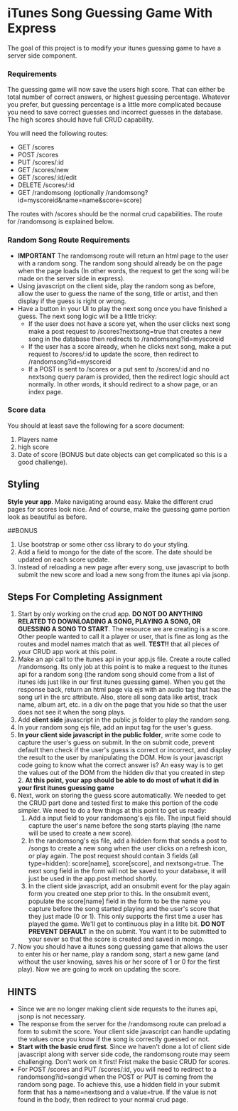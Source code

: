# iTunes Song Guessing Game With Express

The goal of this project is to modify your itunes guessing game to have a server side component. 

### Requirements

The guessing game will now save the users high score.  That can either be total number of correct answers, or highest guessing percentage.  Whatever you prefer, but guessing percentage is a little more complicated because you need to save correct guesses and incorrect guesses in the database.  The high scores should have full CRUD capability.

You will need the following routes:

* GET /scores
* POST /scores
* PUT /scores/:id
* GET /scores/new
* GET /scores/:id/edit
* DELETE /scores/:id
* GET /randomsong  (optionally /randomsong?id=myscoreid&name=name&score=score)

The routes with /scores should be the normal crud capabilities.  The route for /randomsong is explained below.


### Random Song Route Requirements


* __IMPORTANT__ The randomsong route will return an html page to the user with a random song.  The random song should already be on the page when the page loads (In other words, the request to get the song will be made on the server side in express).
* Using javascript on the client side, play the random song as before, allow the user to guess the name of the song, title or artist, and then display if the guess is right or wrong.
* Have a button in your UI to play the next song once you have finished a guess.  The next song logic will be a little tricky:
	* If the user does not have a score yet, when the user clicks next song make a post request to /scores?nextsong=true that creates a new song in the database then redirects to /randomsong?id=myscoreid
	* If the user has a score already, when he clicks next song, make a put request to /scores/:id to update the score, then redirect to /randomsong?id=myscoreid
	* If a POST is sent to /scores or a put sent to /scores/:id and no nextsong query param is provided, then the redirect logic should act normally.  In other words, it should redirect to a show page, or an index page.
	
### Score data

You should at least save the following for a score document:

1. Players name
2. high score
3. Date of score (BONUS but date objects can get complicated so this is a good challenge).

## Styling

__Style your app__.  Make navigating around easy.  Make the different crud pages for scores look nice.  And of course, make the guessing game portion look as beautiful as before.

##BONUS
1. Use bootstrap or some other css library to do your styling.
2. Add a field to mongo for the date of the score. The date should be updated on each score update.
2. Instead of reloading a new page after every song, use javascript to both submit the new score and load a new song from the itunes api via jsonp.


## Steps For Completing Assignment

1. Start by only working on the crud app.  __DO NOT DO ANYTHING RELATED TO DOWNLOADING A SONG, PLAYING A SONG, OR GUESSING A SONG TO START__.  The resource we are creating is a score.  Other people wanted to call it a player or user, that is fine as long as the routes and model names match that as well.  __TEST!!__ that all pieces of your CRUD app work at this point.
2. Make an api call to the itunes api in your app.js file.  Create a route called /randomsong.  Its only job at this point is to make a request to the itunes api for a random song (the random song should come from a list of itunes ids just like in our first itunes guessing game).  When you get the response back, return an html page via ejs with an audio tag that has the song url in the src attribute.  Also, store all song data like artist, track name, album art, etc. in a div on the page that you hide so that the user does not see it when the song plays.
3. Add __client side__ javascript in the public js folder to play the random song.
4. In your random song ejs file, add an input tag for the user's guess.
5. __In your client side javascript in the public folder__, write some code to capture the user's guess on submit.  In the on submit code, prevent default then check if the user's guess is correct or incorrect, and display the result to the user by manipulating the DOM.  How is your javascript code going to know what the correct answer is?  An easy way is to get the values out of the DOM from the hidden div that you created in step 2.  __At this point, your app should be able to do most of what it did in your first itunes guessing game__
6.  Next, work on storing the guess score automatically.  We needed to get the CRUD part done and tested first to make this portion of the code simpler.  We need to do a few things at this point to get us ready:
    1. Add a input field to your randomsong's ejs file.  The input field should capture the user's name before the song starts playing (the name will be used to create a new score).
    2. In the randomsong's ejs file, add a hidden form that sends a post to /songs to create a new song when the user clicks on a refresh icon, or play again.  The post request should contain 3 fields (all type=hidden): score[name], score[score], and nextsong=true.  The next song field in the form will not be saved to your database, it will just be used in the app.post method shortly.
    3. In the client side javascript, add an onsubmit event for the play again form you created one step prior to this. In the onsubmit event, populate the score[name] field in the form to be the name you capture before the song started playing and the user's score that they just made (0 or 1).  This only supports the first time a user has played the game.  We'll get to continuous play in a litlte bit.  __DO NOT PREVENT DEFAULT__ in the on submit.  You want it to be submitted to your sever so that the score is created and saved in mongo.
7. Now you should have a itunes song guessing game that allows the user to enter his or her name, play a random song, start a new game (and without the user knowing, saves his or her score of 1 or 0 for the first play).  Now we are going to work on updating the score.


## HINTS

* Since we are no longer making client side requests to the itunes api, jsonp is not necessary.
* The response from the server for the /randomsong route can preload a form to submit the score.   Your client side javascript can handle updating the values once you know if the song is correctly guessed or not.
* __Start with the basic crud first__.  Since we haven't done a lot of client side javascript along with server side code, the randomsong route may seem challenging.  Don't work on it first!  Frist make the basic CRUD for scores.
* For POST /scores and PUT /scores/:id, you will need to redirect to a randomsong?id=songid when the POST or PUT is coming from the random song page.  To achieve this, use a hidden field in your submit form that has a name=nextsong and a value=true.  If the value is not found in the body, then redirect to your normal crud page.
